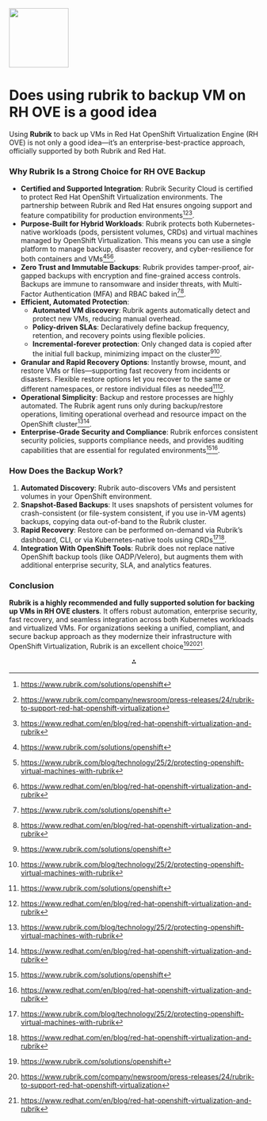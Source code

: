 <img src="https://r2cdn.perplexity.ai/pplx-full-logo-primary-dark%402x.png" class="logo" width="120"/>

# Does using rubrik to backup VM on RH OVE is a good idea

Using **Rubrik** to back up VMs in Red Hat OpenShift Virtualization Engine (RH OVE) is not only a good idea—it’s an enterprise-best-practice approach, officially supported by both Rubrik and Red Hat.

### Why Rubrik Is a Strong Choice for RH OVE Backup

- **Certified and Supported Integration**: Rubrik Security Cloud is certified to protect Red Hat OpenShift Virtualization environments. The partnership between Rubrik and Red Hat ensures ongoing support and feature compatibility for production environments[^1][^2][^3].
- **Purpose-Built for Hybrid Workloads**: Rubrik protects both Kubernetes-native workloads (pods, persistent volumes, CRDs) and virtual machines managed by OpenShift Virtualization. This means you can use a single platform to manage backup, disaster recovery, and cyber-resilience for both containers and VMs[^1][^4][^3].
- **Zero Trust and Immutable Backups**: Rubrik provides tamper-proof, air-gapped backups with encryption and fine-grained access controls. Backups are immune to ransomware and insider threats, with Multi-Factor Authentication (MFA) and RBAC baked in[^1][^3].
- **Efficient, Automated Protection**:
    - **Automated VM discovery**: Rubrik agents automatically detect and protect new VMs, reducing manual overhead.
    - **Policy-driven SLAs**: Declaratively define backup frequency, retention, and recovery points using flexible policies.
    - **Incremental-forever protection**: Only changed data is copied after the initial full backup, minimizing impact on the cluster[^1][^4].
- **Granular and Rapid Recovery Options**: Instantly browse, mount, and restore VMs or files—supporting fast recovery from incidents or disasters. Flexible restore options let you recover to the same or different namespaces, or restore individual files as needed[^1][^3].
- **Operational Simplicity**: Backup and restore processes are highly automated. The Rubrik agent runs only during backup/restore operations, limiting operational overhead and resource impact on the OpenShift cluster[^4][^3].
- **Enterprise-Grade Security and Compliance**: Rubrik enforces consistent security policies, supports compliance needs, and provides auditing capabilities that are essential for regulated environments[^1][^3].


### How Does the Backup Work?

1. **Automated Discovery**: Rubrik auto-discovers VMs and persistent volumes in your OpenShift environment.
2. **Snapshot-Based Backups**: It uses snapshots of persistent volumes for crash-consistent (or file-system consistent, if you use in-VM agents) backups, copying data out-of-band to the Rubrik cluster.
3. **Rapid Recovery**: Restore can be performed on-demand via Rubrik’s dashboard, CLI, or via Kubernetes-native tools using CRDs[^4][^3].
4. **Integration With OpenShift Tools**: Rubrik does not replace native OpenShift backup tools (like OADP/Velero), but augments them with additional enterprise security, SLA, and analytics features.

### Conclusion

**Rubrik is a highly recommended and fully supported solution for backing up VMs in RH OVE clusters**. It offers robust automation, enterprise security, fast recovery, and seamless integration across both Kubernetes workloads and virtualized VMs. For organizations seeking a unified, compliant, and secure backup approach as they modernize their infrastructure with OpenShift Virtualization, Rubrik is an excellent choice[^1][^2][^3].

<div style="text-align: center">⁂</div>

[^1]: https://www.rubrik.com/solutions/openshift

[^2]: https://www.rubrik.com/company/newsroom/press-releases/24/rubrik-to-support-red-hat-openshift-virtualization

[^3]: https://www.redhat.com/en/blog/red-hat-openshift-virtualization-and-rubrik

[^4]: https://www.rubrik.com/blog/technology/25/2/protecting-openshift-virtual-machines-with-rubrik

[^5]: https://finance.yahoo.com/news/rubrik-support-red-hat-openshift-140000889.html

[^6]: https://docs.portworx.com/portworx-backup-on-prem/2.6/use-px-backup/backup-restore-vm

[^7]: https://www.scribd.com/document/852907183/Compatibility-Matrix

[^8]: https://blocksandfiles.com/2024/07/05/rubrik-openshift-proxmox-ve/

[^9]: https://www.rubrik.com/company/sp/cyber-protection-for-kubernetes-across-hybrid-cloud

[^10]: https://docs.rubrik.com/en-us/compat_matrix/index.html

[^11]: https://www.solutions-numeriques.com/communiques/rubrik-et-red-hat-unissent-leurs-forces-pour-securiser-les-environnements-virtualises/

[^12]: https://www.rubrik.com/fr/insights/how-to-back-up-virtual-machines

[^13]: https://www.rubrik.com/blog/products-solutions/19/2/backup-as-a-service-rubrik-cloudforms

[^14]: https://www.redhat.com/en/blog/accelerating-vm-migration-modernization-red-hat-virtualization-partner-ecosystem-momentum

[^15]: https://www.rubrik.com/fr/solutions/kubernetes

[^16]: https://www.veeam.com/comparison/rubrik.html

[^17]: https://www.dbta.com/Editorial/News-Flashes/Rubrik-and-Red-Hat-Collaborate-to-Secure-Virtualized-Environments-and-Simplify-Data-Management-166865.aspx

[^18]: https://www.rubrik.com/solutions/virtualized-environments

[^19]: https://www.rubrik.com/partners/technology-partners

[^20]: https://www.rubrik.com/company/newsroom/press-releases/25/rubriks-new-capabilities-set-to-transform-cyber-resilience-across-cloud-hypervisor-and-saas-platforms

